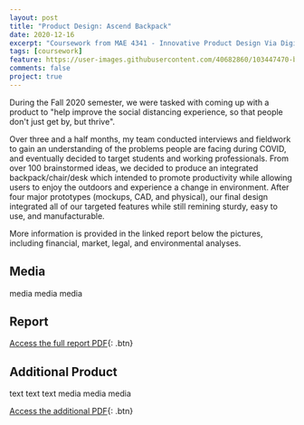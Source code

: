 ```yaml
---
layout: post
title: "Product Design: Ascend Backpack"
date: 2020-12-16
excerpt: "Coursework from MAE 4341 - Innovative Product Design Via Digital Manufacturing"
tags: [coursework]
feature: https://user-images.githubusercontent.com/40682860/103447470-b658b800-4c59-11eb-89d8-ac01760d7504.png
comments: false
project: true
---
```


During the Fall 2020 semester, we were tasked with coming up with a product to "help improve the social distancing experience, so that people don't just get by, but thrive". 

Over three and a half months, my team conducted interviews and fieldwork to gain an understanding of the problems people are facing during COVID, and eventually decided to target students and working professionals. From over 100 brainstormed ideas, we decided to produce an integrated backpack/chair/desk which intended to promote productivity while allowing users to enjoy the outdoors and experience a change in environment. After four major prototypes (mockups, CAD, and physical), our final design integrated all of our targeted features while still remining sturdy, easy to use, and manufacturable. 

More information is provided in the linked report below the pictures, including financial, market, legal, and environmental analyses. 

## Media

media
media
media

## Report
      
[Access the full report PDF](/pdfs/4340.pdf){: .btn}


## Additional Product

text
text
text
media
media
media

[Access the additional PDF](/pdfs/4341addition.pdf){: .btn}
